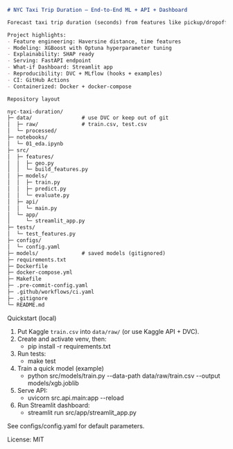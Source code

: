 ```markdown
# NYC Taxi Trip Duration — End-to-End ML + API + Dashboard

Forecast taxi trip duration (seconds) from features like pickup/dropoff coordinates, datetime, passenger_count.

Project highlights:
- Feature engineering: Haversine distance, time features
- Modeling: XGBoost with Optuna hyperparameter tuning
- Explainability: SHAP ready
- Serving: FastAPI endpoint
- What-if Dashboard: Streamlit app
- Reproducibility: DVC + MLflow (hooks + examples)
- CI: GitHub Actions
- Containerized: Docker + docker-compose

Repository layout

nyc-taxi-duration/
├─ data/                # use DVC or keep out of git
│  ├─ raw/              # train.csv, test.csv
│  └─ processed/
├─ notebooks/
│  └─ 01_eda.ipynb
├─ src/
│  ├─ features/
│  │  ├─ geo.py
│  │  └─ build_features.py
│  ├─ models/
│  │  ├─ train.py
│  │  ├─ predict.py
│  │  └─ evaluate.py
│  ├─ api/
│  │  └─ main.py
│  └─ app/
│     └─ streamlit_app.py
├─ tests/
│  └─ test_features.py
├─ configs/
│  └─ config.yaml
├─ models/              # saved models (gitignored)
├─ requirements.txt
├─ Dockerfile
├─ docker-compose.yml
├─ Makefile
├─ .pre-commit-config.yaml
├─ .github/workflows/ci.yaml
├─ .gitignore
└─ README.md

```

Quickstart (local)
1. Put Kaggle `train.csv` into `data/raw/` (or use Kaggle API + DVC).
2. Create and activate venv, then:
   - pip install -r requirements.txt
3. Run tests:
   - make test
4. Train a quick model (example)
   - python src/models/train.py --data-path data/raw/train.csv --output models/xgb.joblib
5. Serve API:
   - uvicorn src.api.main:app --reload
6. Run Streamlit dashboard:
   - streamlit run src/app/streamlit_app.py

See configs/config.yaml for default parameters.

License: MIT
```
